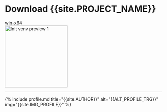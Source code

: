 # Download {{site.PROJECT_NAME}}

<div>
    <a href="https://github.com/Dev2Forge/Init-Venv/releases/" class="btn">win-x64</a>
</div>

<img width="200" src="https://github.com/user-attachments/assets/7e5edffb-4ddc-41df-abe8-b77e88162f61" alt="Init venv preview 1">

---

{% include profile.md title="{{site.AUTHOR}}" alt="{{ALT_PROFILE_TRG}}" img="{{site.IMG_PROFILE}}" %}